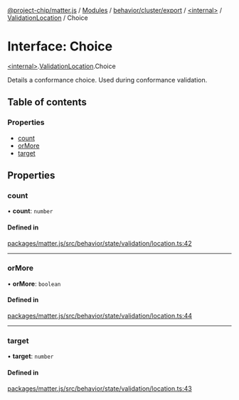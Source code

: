 [@project-chip/matter.js](../README.md) / [Modules](../modules.md) / [behavior/cluster/export](../modules/behavior_cluster_export.md) / [\<internal\>](../modules/behavior_cluster_export._internal_.md) / [ValidationLocation](../modules/behavior_cluster_export._internal_.ValidationLocation.md) / Choice

# Interface: Choice

[\<internal\>](../modules/behavior_cluster_export._internal_.md).[ValidationLocation](../modules/behavior_cluster_export._internal_.ValidationLocation.md).Choice

Details a conformance choice.  Used during conformance validation.

## Table of contents

### Properties

- [count](behavior_cluster_export._internal_.ValidationLocation.Choice.md#count)
- [orMore](behavior_cluster_export._internal_.ValidationLocation.Choice.md#ormore)
- [target](behavior_cluster_export._internal_.ValidationLocation.Choice.md#target)

## Properties

### count

• **count**: `number`

#### Defined in

[packages/matter.js/src/behavior/state/validation/location.ts:42](https://github.com/project-chip/matter.js/blob/558e12c94a201592c28c7bc0743705360b3e5ca6/packages/matter.js/src/behavior/state/validation/location.ts#L42)

___

### orMore

• **orMore**: `boolean`

#### Defined in

[packages/matter.js/src/behavior/state/validation/location.ts:44](https://github.com/project-chip/matter.js/blob/558e12c94a201592c28c7bc0743705360b3e5ca6/packages/matter.js/src/behavior/state/validation/location.ts#L44)

___

### target

• **target**: `number`

#### Defined in

[packages/matter.js/src/behavior/state/validation/location.ts:43](https://github.com/project-chip/matter.js/blob/558e12c94a201592c28c7bc0743705360b3e5ca6/packages/matter.js/src/behavior/state/validation/location.ts#L43)
